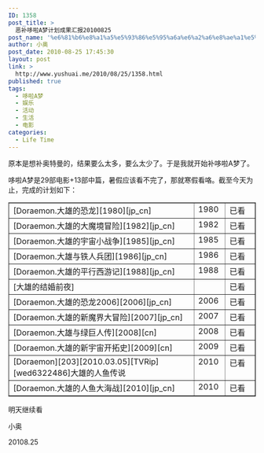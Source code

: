 ```yaml
---
ID: 1358
post_title: >
  恶补哆啦A梦计划成果汇报20100825
post_name: '%e6%81%b6%e8%a1%a5%e5%93%86%e5%95%a6a%e6%a2%a6%e8%ae%a1%e5%88%92%e6%88%90%e6%9e%9c%e6%b1%87%e6%8a%a520100825'
author: 小奥
post_date: 2010-08-25 17:45:30
layout: post
link: >
  http://www.yushuai.me/2010/08/25/1358.html
published: true
tags:
  - 哆啦A梦
  - 娱乐
  - 活动
  - 生活
  - 电影
categories:
  - Life Time
---
```

<p>原本是想补奥特曼的，结果要么太多，要么太少了。于是我就开始补哆啦A梦了。</p>  <p>哆啦A梦是29部电影+13部中篇，暑假应该看不完了，那就寒假看咯。截至今天为止，完成的计划如下：</p> <!--more-->  <table border="1" cellspacing="0" cellpadding="2" width="526"><tbody>     <tr>       <td valign="top" width="425">[Doraemon.大雄的恐龙][1980][jp_cn]</td>        <td valign="top" width="48">1980</td>        <td valign="top" width="51">已看</td>     </tr>      <tr>       <td valign="top" width="425">[Doraemon.大雄的大魔境冒险][1982][jp_cn]</td>        <td valign="top" width="48">1982</td>        <td valign="top" width="51">已看</td>     </tr>      <tr>       <td valign="top" width="425">[Doraemon.大雄的宇宙小战争][1985][jp_cn]</td>        <td valign="top" width="48">1985</td>        <td valign="top" width="51">已看</td>     </tr>      <tr>       <td valign="top" width="425">[Doraemon.大雄与铁人兵团][1986][jp_cn]</td>        <td valign="top" width="48">1986</td>        <td valign="top" width="51">已看</td>     </tr>      <tr>       <td valign="top" width="425">[Doraemon.大雄的平行西游记][1988][jp_cn]</td>        <td valign="top" width="48">1988</td>        <td valign="top" width="51">已看</td>     </tr>      <tr>       <td valign="top" width="425">[大雄的结婚前夜]&#160;&#160;&#160; </td>        <td valign="top" width="48">&#160;</td>        <td valign="top" width="51">已看</td>     </tr>      <tr>       <td valign="top" width="425">[Doraemon.大雄的恐龙2006][2006][jp_cn]</td>        <td valign="top" width="48">2006</td>        <td valign="top" width="51">已看</td>     </tr>      <tr>       <td valign="top" width="425">[Doraemon.大雄的新魔界大冒险][2007][jp_cn] </td>        <td valign="top" width="48">2007</td>        <td valign="top" width="51">已看</td>     </tr>      <tr>       <td valign="top" width="425">[Doraemon.大雄与绿巨人传][2008][cn] </td>        <td valign="top" width="48">2008</td>        <td valign="top" width="51">已看</td>     </tr>      <tr>       <td valign="top" width="425">[Doraemon.大雄的新宇宙开拓史][2009][cn] </td>        <td valign="top" width="48">2009</td>        <td valign="top" width="51">已看</td>     </tr>      <tr>       <td valign="top" width="425">[Doraemon][203][2010.03.05][TVRip][wed6322486]大雄的人鱼传说</td>        <td valign="top" width="48">2010</td>        <td valign="top" width="51">已看</td>     </tr>      <tr>       <td valign="top" width="425">[Doraemon.大雄的人鱼大海战][2010][jp_cn] </td>        <td valign="top" width="48">2010</td>        <td valign="top" width="51">已看</td>     </tr>   </tbody></table>  <p>明天继续看</p>  <p>小奥</p> 20108.25
